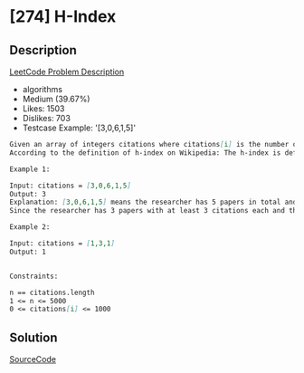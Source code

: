 # [274] H-Index

## Description

[LeetCode Problem Description](https://leetcode.com/problems/h-index/description/)

* algorithms
* Medium (39.67%)
* Likes:    1503
* Dislikes: 703
* Testcase Example:  '[3,0,6,1,5]'

```md
Given an array of integers citations where citations[i] is the number of citations a researcher received for their ith paper, return the researcher&#39;s h-index.
According to the definition of h-index on Wikipedia: The h-index is defined as the maximum value of h such that the given researcher has published at least h papers that have each been cited at least h times.

Example 1:

Input: citations = [3,0,6,1,5]
Output: 3
Explanation: [3,0,6,1,5] means the researcher has 5 papers in total and each of them had received 3, 0, 6, 1, 5 citations respectively.
Since the researcher has 3 papers with at least 3 citations each and the remaining two with no more than 3 citations each, their h-index is 3.

Example 2:

Input: citations = [1,3,1]
Output: 1


Constraints:

n == citations.length
1 <= n <= 5000
0 <= citations[i] <= 1000


```

## Solution

[SourceCode](./solution.js)
